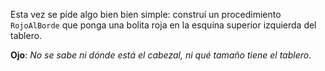 Esta vez se pide algo bien bien simple: construí un procedimiento `RojoAlBorde` que ponga una bolita roja en la esquina superior izquierda del tablero.

**Ojo**: _No se sabe ni dónde está el cabezal, ni qué tamaño tiene el tablero_.